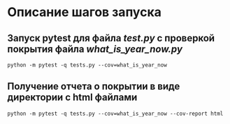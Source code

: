 # Описание шагов запуска #
## Запуск pytest для файла *test.py* с проверкой покрытия файла *what_is_year_now.py* ##
    python -m pytest -q tests.py --cov=what_is_year_now
## Получение отчета о покрытии в виде директории с html файлами ##
    python -m pytest -q tests.py --cov=what_is_year_now --cov-report html
